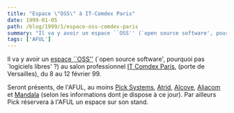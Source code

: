 ```yaml
---
title: "Espace \"OSS\" à IT-Comdex Paris"
date: 1999-01-05
path: /blog/1999/1/espace-oss-comdex-paris
summary: "Il va y avoir un espace ``OSS'' (`open source software', pourquoi pas `logiciels libres' ?) au salon professionnel IT Comdex Paris, (porte de Versailles), du 8 au 12 février 99."
tags: ['AFUL']
---
```


<P>
Il va y avoir un <A HREF="http://www.birp.com/lx/">espace
``OSS''</A> (`open source software', pourquoi
pas `logiciels libres' ?) au salon professionnel  <A HREF="http://www.comdex.com/comdex/owa/event_home?v_event_id=280">IT
Comdex Paris</A>, (porte de Versailles), du 8 au 12 février 99.
</P>

<P>
Seront présents, de l'AFUL, au moins <A HREF="http://www.pick-systems.fr/">Pick Systems</A>,
<A HREF="http://www.atrid.fr/">Atrid</A>,
<A HREF="http://www.alcove.fr/">Alcove</A>,
<A HREF="http://www.aliacom.fr/">Aliacom</A> et <A HREF="http://www.mandalux.com/">Mandala</A> (selon les informations dont
je dispose à ce jour). Par ailleurs Pick réservera à l'AFUL un espace
sur son stand.
</P>


